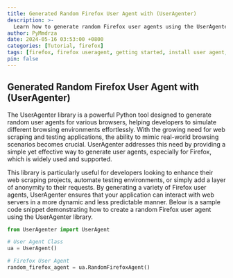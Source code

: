 ```yaml
---
title: Generated Random Firefox User Agent with (UserAgenter)
description: >-
  Learn how to generate random Firefox user agents using the UserAgenter library in Python. This guide demonstrates how to easily create diverse user agents to enhance your web scraping, automated testing, and browsing anonymity efforts. Discover the benefits of simulating different browsing environments with just a few lines of code.
author: PyMmdrza
date: 2024-05-16 03:53:00 +0800
categories: [Tutorial, firefox]
tags: [firefox, firefox useragent, getting started, install user agent, useragent, user agent, proxy]
pin: false
---
```


## Generated Random Firefox User Agent with (UserAgenter)

The UserAgenter library is a powerful Python tool designed to generate random user agents for various browsers, helping developers to simulate different browsing environments effortlessly. With the growing need for web scraping and testing applications, the ability to mimic real-world browsing scenarios becomes crucial. UserAgenter addresses this need by providing a simple yet effective way to generate user agents, especially for Firefox, which is widely used and supported.

This library is particularly useful for developers looking to enhance their web scraping projects, automate testing environments, or simply add a layer of anonymity to their requests. By generating a variety of Firefox user agents, UserAgenter ensures that your application can interact with web servers in a more dynamic and less predictable manner. Below is a sample code snippet demonstrating how to create a random Firefox user agent using the UserAgenter library.

```python
from UserAgenter import UserAgent

# User Agent Class
ua = UserAgent()

# Firefox User Agent
random_firefox_agent = ua.RandomFirefoxAgent()

```

[generate-firefox-useragent]: https://github.com/useragenter/generate-firefox-useragent
